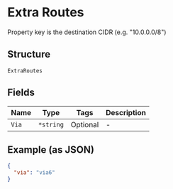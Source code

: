 
# Extra Routes

Property key is the destination CIDR (e.g. "10.0.0.0/8")

## Structure

`ExtraRoutes`

## Fields

| Name | Type | Tags | Description |
|  --- | --- | --- | --- |
| `Via` | `*string` | Optional | - |

## Example (as JSON)

```json
{
  "via": "via6"
}
```

